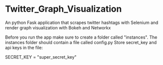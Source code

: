 # Twitter_Graph_Visualization
An python Fask application that scrapes twitter hashtags with Selenium and render graph visualization with Bokeh and Networkx

Before you run the app make sure to create a folder called "instances".
The instances folder should contain a file called config.py
Store secret_key and api keys in the file: 

SECRET_KEY = "super_secret_key" 